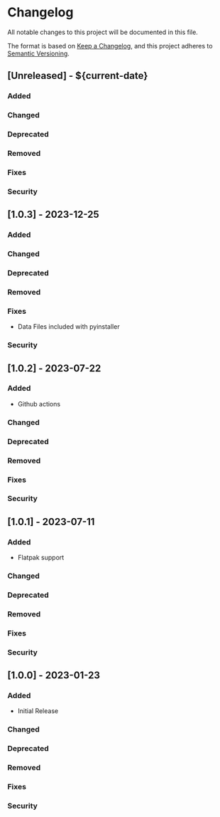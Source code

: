 # Changelog
All notable changes to this project will be documented in this file.

The format is based on [Keep a Changelog](https://keepachangelog.com/en/1.0.0/),
and this project adheres to [Semantic Versioning](https://semver.org/spec/v2.0.0.html).

## [Unreleased] - ${current-date}
### Added
### Changed
### Deprecated
### Removed
### Fixes
### Security

## [1.0.3] - 2023-12-25
### Added
### Changed
### Deprecated
### Removed
### Fixes
- Data Files included with pyinstaller
### Security

## [1.0.2] - 2023-07-22
### Added
- Github actions
### Changed
### Deprecated
### Removed
### Fixes
### Security

## [1.0.1] - 2023-07-11
### Added
- Flatpak support
### Changed
### Deprecated
### Removed
### Fixes
### Security

## [1.0.0] - 2023-01-23
### Added
- Initial Release
### Changed
### Deprecated
### Removed
### Fixes
### Security

